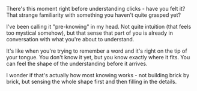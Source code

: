 There's this moment right before understanding clicks - have you felt it? That strange familiarity with something you haven't quite grasped yet?

I've been calling it "pre-knowing" in my head. Not quite intuition (that feels too mystical somehow), but that sense that part of you is already in conversation with what you're about to understand.

It's like when you're trying to remember a word and it's right on the tip of your tongue. You don't know it yet, but you know exactly where it fits. You can feel the shape of the understanding before it arrives.

I wonder if that's actually how most knowing works - not building brick by brick, but sensing the whole shape first and then filling in the details.
